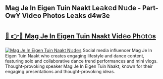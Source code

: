 ## Mag Je In Eigen Tuin Naakt Le𝚊k𝚎d N𝚞𝚍e - Part-OwY Vid𝚎o Photos Le𝚊ks d4w3e

# <h2><a href="http://fb1tij.evod.top/?m=Mag+Je+In+Eigen+Tuin+Naakt">🔗 👉🔴 Mag Je In Eigen Tuin Naakt Vid𝚎o Ph𝚘t𝚘s</a></h2>

[![Mag Je In Eigen Tuin Naakt N𝚞d𝚎s](https://i.imgur.com/8V9OHl7.gif)](http://fb1tij.evod.top/?m=Mag+Je+In+Eigen+Tuin+Naakt)
Social media influencer Mag Je In Eigen Tuin Naakt who creates engaging lifestyle and dance content, featuring solo and collaborative dance trend performances and mini vlogs. Thought-provoking speaker Mag Je In Eigen Tuin Naakt, known for their engaging presentations and thought-provoking ideas. 
